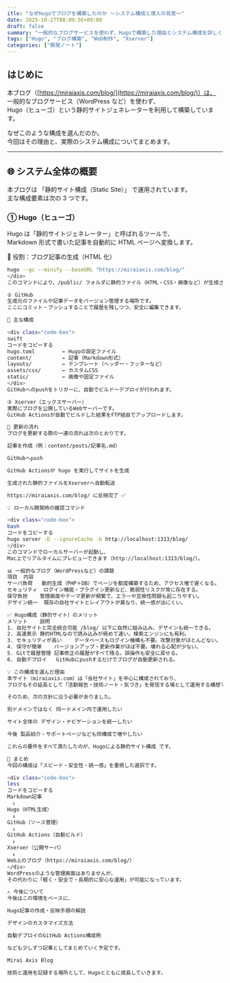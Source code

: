 ```yaml
---
itle: "なぜHugoでブログを構築したのか 〜システム構成と導入の背景〜"
date: 2025-10-27T08:09:56+09:00
draft: false
summary: "一般的なブログサービスを使わず、Hugoで構築した理由とシステム構成を詳しく紹介します。"
tags: ["Hugo", "ブログ構築", "Web制作", "Xserver"]
categories: ["開発ノート"]
---
```


## はじめに

本ブログ（[https://miraiaxis.com/blog/](https://miraiaxis.com/blog/)）は、  
一般的なブログサービス（WordPress など）を使わず、  
Hugo（ヒューゴ）という静的サイトジェネレーターを利用して構築しています。

なぜこのような構成を選んだのか。  
今回はその理由と、実際のシステム構成についてまとめます。

---

## 🌐 システム全体の概要

本ブログは 「静的サイト構成（Static Site）」 で運用されています。  
主な構成要素は次の 3 つです。

### ① Hugo（ヒューゴ）

Hugo は「静的サイトジェネレーター」と呼ばれるツールで、  
Markdown 形式で書いた記事を自動的に HTML ページへ変換します。

🧩 役割：ブログ記事の生成（HTML 化）

<div class="code-box">

```bash
hugo --gc --minify --baseURL "https://miraiaxis.com/blog/"
</div>
このコマンドにより、/public/ フォルダに静的ファイル（HTML・CSS・画像など）が生成されます。

② GitHub
生成元のファイルや記事データをバージョン管理する場所です。
ここにコミット・プッシュすることで履歴を残しつつ、安全に編集できます。

📁 主な構成

<div class="code-box">
swift
コードをコピーする
hugo.toml         ← Hugoの設定ファイル
content/          ← 記事（Markdown形式）
layouts/          ← テンプレート（ヘッダー・フッターなど）
assets/css/       ← カスタムCSS
static/           ← 画像や固定ファイル
</div>
GitHubへのpushをトリガーに、自動でビルド〜デプロイが行われます。

③ Xserver（エックスサーバー）
実際にブログを公開しているWebサーバーです。
GitHub Actionsが自動でビルドした結果をFTP経由でアップロードします。

🔄 更新の流れ
ブログを更新する際の一連の流れは次のとおりです。

記事を作成（例：content/posts/記事名.md）

GitHubへpush

GitHub Actionsが hugo を実行してサイトを生成

生成された静的ファイルをXserverへ自動転送

https://miraiaxis.com/blog/ に反映完了 ✅

💡 ローカル開発時の確認コマンド

<div class="code-box">
bash
コードをコピーする
hugo server -D --ignoreCache -b http://localhost:1313/blog/
</div>
このコマンドでローカルサーバーが起動し、
Mac上でリアルタイムにプレビューできます（http://localhost:1313/blog/）。

📊 一般的なブログ（WordPressなど）の課題
項目	内容
サーバ負荷	動的生成（PHP＋DB）でページを都度構築するため、アクセス増で遅くなる。
セキュリティ	ログイン機能・プラグイン更新など、脆弱性リスクが常に存在する。
保守負担	管理画面やテーマ更新が頻繁で、エラーや互換性問題も起こりやすい。
デザイン統一	既存の自社サイトとレイアウトが異なり、統一感が出にくい。

✅ Hugo構成（静的サイト）のメリット
メリット	説明
1. 自社サイトと完全統合可能	/blog/ 以下に自然に組み込み、デザインも統一できる。
2. 高速表示	静的HTMLなので読み込みが極めて速い。検索エンジンにも有利。
3. セキュリティが高い	データベースもログイン機構も不要。攻撃対象がほとんどない。
4. 保守が簡単	バージョンアップ・更新作業がほぼ不要。壊れる心配が少ない。
5. Gitで履歴管理	記事修正の履歴がすべて残る。誤操作も安全に戻せる。
6. 自動デプロイ	GitHubにpushするだけでブログが自動更新される。

💡 この構成を選んだ理由
本サイト（miraiaxis.com）は「会社サイト」を中心に構成されており、
ブログもその延長として「活動報告・技術ノート・気づき」を発信する場として運用する構想でした。

そのため、次の方針に沿う必要がありました。

別ドメインではなく 同一ドメイン内で運用したい

サイト全体の デザイン・ナビゲーションを統一したい

今後 製品紹介・サポートページなども同構成で増やしたい

これらの要件をすべて満たしたのが、Hugoによる静的サイト構成 です。

🧭 まとめ
今回の構成は「スピード・安全性・統一感」を重視した選択です。

<div class="code-box">
less
コードをコピーする
Markdown記事
　↓
Hugo（HTML生成）
　↓
GitHub（ソース管理）
　↓
GitHub Actions（自動ビルド）
　↓
Xserver（公開サーバ）
　↓
Web上のブログ（https://miraiaxis.com/blog/）
</div>
WordPressのような管理画面はありませんが、
その代わりに「軽く・安全で・長期的に安心な運用」が可能になっています。

✍️ 今後について
今後はこの環境をベースに、

Hugo記事の作成・反映手順の解説

デザインのカスタマイズ方法

自動デプロイのGitHub Actions構成例

なども少しずつ記事としてまとめていく予定です。

Mirai Axis Blog

技術と運用を記録する場所として、Hugoとともに成長していきます。
```

